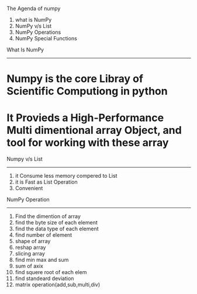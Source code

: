 The Agenda of numpy
1) what is NumPy
2) NumPy v/s List
3) NumPy Operations
4) NumPy Special Functions

What Is NumPy
************************* 
# Numpy is the core Libray of Scientific Computiong in python
# It Provieds a High-Performance Multi dimentional array Object, and tool for working with these array

Numpy v/s List
*******************
1) it Consume less memory compered to List
2) it is Fast as List Operation
3) Convenient


NumPy Operation
***************
1) Find the dimention of array 
2) find the byte size of each element
3) find the data type of each element
4) find number of element
5) shape of array
6) reshap array
7) slicing array
8) find min max and sum
9) sum of axix
10) find squere root of each elem
11) find standeard deviation
12) matrix operation(add,sub,multi,div)
